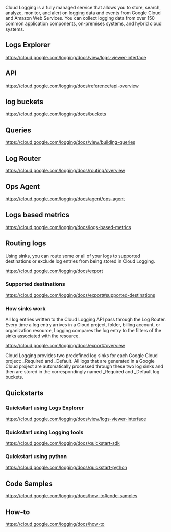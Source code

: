 Cloud Logging is a fully managed service that allows you to store, search, analyze, monitor, and alert on logging data and events from Google Cloud and Amazon Web Services. You can collect logging data from over 150 common application components, on-premises systems, and hybrid cloud systems.

## Logs Explorer

https://cloud.google.com/logging/docs/view/logs-viewer-interface

## API

https://cloud.google.com/logging/docs/reference/api-overview

## log buckets

https://cloud.google.com/logging/docs/buckets

## Queries

https://cloud.google.com/logging/docs/view/building-queries

## Log Router

https://cloud.google.com/logging/docs/routing/overview

## Ops Agent

https://cloud.google.com/logging/docs/agent/ops-agent

## Logs based metrics

https://cloud.google.com/logging/docs/logs-based-metrics

## Routing logs


Using sinks, you can route some or all of your logs to supported destinations or exclude log entries from being stored in Cloud Logging. 

https://cloud.google.com/logging/docs/export

### Supported destinations

https://cloud.google.com/logging/docs/export#supported-destinations

### How sinks work

All log entries written to the Cloud Logging API pass through the Log Router. Every time a log entry arrives in a Cloud project, folder, billing account, or organization resource, Logging compares the log entry to the filters of the sinks associated with the resource.

https://cloud.google.com/logging/docs/export#overview

Cloud Logging provides two predefined log sinks for each Google Cloud project: _Required and _Default. All logs that are generated in a Google Cloud project are automatically processed through these two log sinks and then are stored in the correspondingly named _Required and _Default log buckets.



## Quickstarts

### Quickstart using Logs Explorer

https://cloud.google.com/logging/docs/view/logs-viewer-interface

### Quickstart using Logging tools

https://cloud.google.com/logging/docs/quickstart-sdk

### Quickstart using python

https://cloud.google.com/logging/docs/quickstart-python

## Code Samples

https://cloud.google.com/logging/docs/how-to#code-samples


## How-to

https://cloud.google.com/logging/docs/how-to
